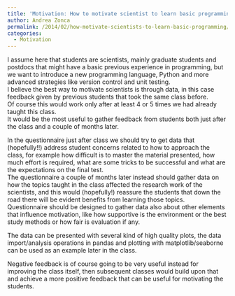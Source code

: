 ```yaml
---
title: 'Motivation: How to motivate scientist to learn basic programming'
author: Andrea Zonca
permalink: /2014/02/how-motivate-scientists-to-learn-basic-programming/
categories:
  - Motivation
---
```

I assume here that students are scientists, mainly graduate students and postdocs that might have a basic previous experience in programming, but we want to introduce a new programming language, Python and more advanced strategies like version control and unit testing.  
I believe the best way to motivate scientists is through data, in this case feedback given by previous students that took the same class before.  
Of course this would work only after at least 4 or 5 times we had already taught this class.  
It would be the most useful to gather feedback from students both just after the class and a couple of months later.

In the questionnaire just after class we should try to get data that (hopefully!!) address student concerns related to how to approach the class, for example how difficult is to master the material presented, how much effort is required, what are some tricks to be successful and what are the expectations on the final test.  
The questionnaire a couple of months later instead should gather data on how the topics taught in the class affected the research work of the scientists, and this would (hopefully!) reassure the students that down the road there will be evident benefits from learning those topics.  
Questionnaire should be designed to gather data also about other elements that influence motivation, like how supportive is the environment or the best study methods or how fair is evaluation if any.

The data can be presented with several kind of high quality plots, the data import/analysis operations in pandas and plotting with matplotlib/seaborne can be used as an example later in the class.

Negative feedback is of course going to be very useful instead for improving the class itself, then subsequent classes would build upon that and achieve a more positive feedback that can be useful for motivating the students.
